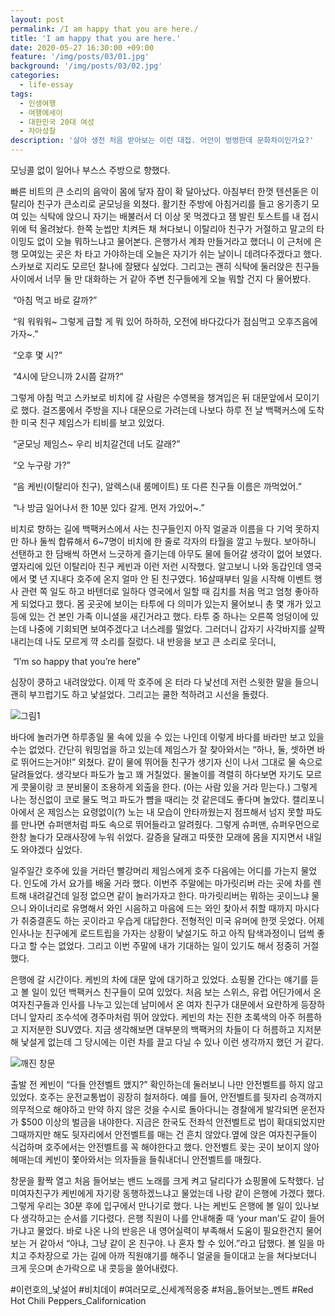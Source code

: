 ```yaml
---
layout: post
permalink: /I am happy that you are here./
title: 'I am happy that you are here.'
date: 2020-05-27 16:30:00 +09:00
feature: '/img/posts/03/01.jpg'
background: '/img/posts/03/02.jpg'
categories:
  - life-essay
tags:
  - 인생여행
  - 여행에세이
  - 대한민국 20대 여성
  - 자아성찰
description: '살아 생전 처음 받아보는 이런 대접. 어안이 벙벙한데 문화차이인가요?'
---
```


 모닝콜 없이 일어나 부스스 주방으로 향했다. 

 빠른 비트의 큰 소리의 음악이 몸에 닿자 잠이 확 달아났다. 아침부터 한껏 텐션돋은 이탈리아 친구가 큰소리로 굳모닝을 외쳤다. 활기찬 주방에 아침거리를 들고 옹기종기 모여 있는 식탁에 앉으니 자기는 배불러서 더 이상 못 먹겠다고 잼 발린 토스트를 내 접시 위에 턱 올려놨다. 한쪽 눈썹만 치켜든 채 쳐다보니 이탈리아 친구가 거절하고 말고의 타이밍도 없이 오늘 뭐하느냐고 물어본다. 은행가서 계좌 만들거라고 했더니 이 근처에 은행 모여있는 곳은 차 타고 가야하는데 오늘은 자기가 쉬는 날이니 데려다주겠다고 했다. 스카보로 지리도 모르던 찰나에 잘됐다 싶었다. 그리고는 괜히 식탁에 둘러앉은 친구들 사이에서 너무 둘 만 대화하는 거 같아 주변 친구들에게 오늘 뭐할 건지 다 물어봤다.

​      “아침 먹고 바로 갈까?” 

​      “워 워워워~ 그렇게 급할 게 뭐 있어 하하하, 오전에 바다갔다가 점심먹고 오후즈음에 가자~.”

​      “오후 몇 시?”

​      “4시에 닫으니까 2시쯤 갈까?”

 그렇게 아침 먹고 스카보로 비치에 갈 사람은 수영복을 챙겨입은 뒤 대문앞에서 모이기로 했다. 걸즈룸에서 주방을 지나 대문으로 가려는데 나보다 하루 전 날 백팩커스에 도착한 미국 친구 제임스가 티비를 보고 있었다. 

​      “굳모닝 제임스~ 우리 비치갈건데 너도 갈래?”

​      “오 누구랑 가?”

​      “음 케빈(이탈리아 친구), 알렉스(내 룸메이트) 또 다른 친구들 이름은 까먹었어.”

​      “나 방금 일어나서 한 10분 있다 갈게. 먼저 가있어~.”

 비치로 향하는 길에 백팩커스에서 사는 친구들인지 아직 얼굴과 이름을 다 기억 못하지만 하나 둘씩 합류해서 6~7명이 비치에 한 줄로 각자의 타월을 깔고 누웠다. 보아하니 선탠하고 한 담배씩 하면서 느긋하게 즐기는데 아무도 물에 들어갈 생각이 없어 보였다. 옆자리에 있던 이탈리아 친구 케빈과 이런 저런 시작했다. 알고보니 나와 동갑인데 영국에서 몇 년 지내다 호주에 온지 얼마 안 된 친구였다. 16살때부터 일을 시작해 이벤트 행사 관련 쪽 일도 하고 바텐더로 일하다 영국에서 일할 때 김치를 처음 먹고 엄청 좋아하게 되었다고 했다. 몸 곳곳에 보이는 타투에 다 의미가 있는지 물어보니 총 몇 개가 있고 등에 있는 건 본인 가족 이니셜을 새긴거라고 했다. 타투 중 하나는 오른쪽 엉덩이에 있는데 나중에 기회되면 보여주겠다고 너스레를 떨었다. 그러더니 갑자기 사각바지를 살짝 내리는데 나도 모르게 꺅 소리를 질렀다. 내 반응을 보고 큰 소리로 웃더니, 

​          “I’m so happy that you’re here” 

 심장이 쿵하고 내려앉았다. 이제 막 호주에 온 터라 다 낯선데 저런 스윗한 말을 들으니 괜히 부끄럽기도 하고 낯설었다. 그리고는 쿨한 척하려고 시선을 돌렸다.

 ![그림1](C:\Users\Administrator\blog\img\posts\03\02.jpg)

 바다에 놀러가면 하루종일 물 속에 있을 수 있는 나인데 이렇게 바다를 바라만 보고 있을 수는 없었다. 간단히 워밍업을 하고 있는데 제임스가 잘 찾아와서는 “하나, 둘, 셋하면 바로 뛰어드는거야!” 외쳤다. 같이 물에 뛰어들 친구가 생기자 신이 나서 그대로 물 속으로 달려들었다. 생각보다 파도가 높고 꽤 거칠었다. 물놀이를 격렬히 하다보면 자기도 모르게 콧물이랑 코 분비물이 조용하게 외출을 한다. (아는 사람 있을 거라 믿는다.) 그렇게 나는 정신없이 코로 물도 먹고 파도가 뺨을 때리는 것 같은데도 좋다며 놀았다. 캘리포니아에서 온 제임스는 요령없이(?) 노는 내 모습이 안타까웠는지 점프해서 넘지 못할 파도를 만나면 슈퍼맨처럼 파도 속으로 뛰어들라고 알려줬다. 그렇게 슈퍼맨, 슈퍼우먼으로 한창 놀다가 모래사장에 누워 쉬었다. 갈증을 달래고 따뜻한 모래에 몸을 지지면서 내일도 와야겠다 싶었다. 

 일주일간 호주에 있을 거라던 빨강머리 제임스에게 호주 다음에는 어디를 가는지 물었다. 인도에 가서 요가를 배울 거라 했다. 이번주 주말에는 마가릿리버 라는 곳에 차를 렌트해 내려갈건데 일정 없으면 같이 놀러가자고 한다. 마가릿리버는 뭐하는 곳이느냐 물으니 와이너리로 유명해서 와인 시음하고 마음에 드는 와인 찾아서 취할 때까지 마시다가 취중결혼도 하는 곳이라고 우습게 대답한다. 전형적인 미국 유머에 한껏 웃었다. 어제 인사나눈 친구에게 로드트립을 가자는 상황이 낯설기도 하고 아직 탐색과정이니 덥썩 좋다고 할 수는 없었다. 그리고 이번 주말에 내가 기대하는 일이 있기도 해서 정중히 거절했다. 

 

 은행에 갈 시간이다. 케빈의 차에 대문 앞에 대기하고 있었다. 쇼핑몰 간다는 얘기를 듣고 볼 일이 있던 백팩커스 친구들이 모여 있었다. 처음 보는 스위스, 유럽 어딘가에서 온 여자친구들과 인사를 나누고 있는데 남미에서 온 여자 친구가 대문에서 요란하게 등장하더니 앞자리 조수석에 경주마처럼 뛰어 앉았다. 케빈의 차는 진한 초록색의 아주 허름하고 지저분한 SUV였다. 지금 생각해보면 대부분의 백팩커의 차들이 다 허름하고 지저분해 낯설게 없는데 그 당시에는 이런 차를 끌고 다닐 수 있나 이런 생각까지 했던 거 같다.

![깨진 창문](C:\Users\Administrator\blog\img\posts\03\03.jpg)

 출발 전 케빈이 “다들 안전벨트 맸지?” 확인하는데 둘러보니 나만 안전벨트를 하지 않고 있었다. 호주는 운전교통법이 굉장히 철저하다. 예를 들어, 안전벨트를 뒷자리 승객까지 의무적으로 해야하고 만약 하지 않은 것을 수시로 돌아다니는 경찰에게 발각되면 운전자가 $500 이상의 벌금을 내야한다. 지금은 한국도 전좌석 안전벨트로 법이 확대되었지만 그때까지만 해도 뒷자리에서 안전벨트를 매는 건 흔치 않았다.옆에 앉은 여자친구들이 식겁하며 호주에서는 안전벨트를 꼭 해야한다고 했다. 안전벨트 꽂는 곳이 보이지 않아 헤매는데 케빈이 쫓아와서는 의자들을 들춰내더니 안전벨트를 매줬다. 

 창문을 활짝 열고 처음 들어보는 밴드 노래를 크게 켜고 달리다가 쇼핑몰에 도착했다. 남미여자친구가 케빈에게 자기랑 동행하겠느냐고 물었는데 나랑 같이 은행에 가겠다 했다. 그렇게 우리는 30분 후에 입구에서 만나기로 했다. 나는 케빈도 은행에 볼 일이 있나보다 생각하고는 순서를 기다렸다. 은행 직원이 나를 안내해줄 때 ‘your man’도 같이 들어가냐고 물었다. 바로 나온 나의 반응은 내 영어실력이 부족해서 도움이 필요한건지 물어보는 거 같아서 “아냐, 그냥 같이 온 친구야. 나 혼자 할 수 있어.”라고 답했다. 볼 일을 마치고 주차장으로 가는 길에 아까 직원얘기를 해주니 얼굴을 들이대고 눈을 쳐다보더니 크게 웃으며 손가락으로 내 콧등을 쓸어내렸다.

\#이런호의_낯설어 #비치데이 #여러모로_신세계적응중 #처음_들어보는_멘트 #Red Hot Chili Peppers_Californication